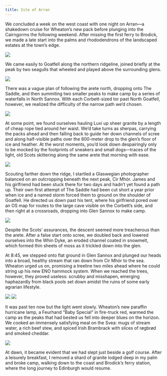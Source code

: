 ```yaml
---
title: Isle of Arran
---
```

We concluded a week on the west coast with one night on Arran—a shakedown cruise for Wheaton’s new pack before plunging into the Cairngorms the following weekend. After missing the first ferry to Brodick, we made a late start into the palms and rhododendrons of the landscaped estates at the town’s edge.

![](/posts/2021-05-15/arran1.JPG)

We came easily to Goatfell along the northern ridgeline, joined briefly at the peak by two seagulls that wheeled and played above the surrounding glens.

![](/posts/2021-05-15/arran2.JPG)

There was a vague plan of following the arete north, dropping onto The Saddle, and then summiting two smaller peaks to make camp by a series of waterfalls in North Sannox. With each Corbett-sized tor past North Goatfell, however, we realized the difficulty of the narrow path we’d chosen. 

![](/posts/2021-05-15/arran3.JPG)

At some point, we found ourselves hauling Luxi up sheer granite by a length of cheap rope tied around her waist. We’d take turns as sherpas, carrying the packs ahead and then falling back to guide her down channels of scree and along half-visible paths over the 800-meter drop to the glen’s floor of ice and heather. At the worst moments, you’d look down despairingly only to be mocked by the footprints of sneakers and small dogs—traces of the light, old Scots skittering along the same arete that morning with ease.

![](/posts/2021-05-15/arran4.JPG)

Scouting farther down the ridge, I startled a Glaswegian photographer balanced on an outcropping beneath the next peak, Cìr Mhòr. James and his girlfriend had been stuck there for two days and hadn’t yet found a path up. Their own first attempt of The Saddle had been cut short a year prior when ice and a named storm forced them to ground on the shoulder of Goatfell. He directed us down past his tent, where his girlfriend pored over an OS map for routes to the large cave visible on the Corbett’s side, and then right at a crossroads, dropping into Glen Sannox to make camp.

![](/posts/2021-05-15/arran5.JPG)

Despite the Scots’ assurances, the descent seemed more treacherous than the arete. After a false start onto scree, we doubled back and lowered ourselves into the Whin Dyke, an eroded channel coated in snowmelt, which formed thin sheets of moss as it trickled down into the glen.

At 8:45, we stepped onto flat ground in Glen Sannox and plunged our heads into a broad, healthy stream that ran down from Cìr Mhòr to the sea. Wheaton urged us on, promising a treeline two miles ahead where he could string up his new ENO hammock system. When we reached the trees, however, they proved useless: scrubby and misshapen, emerging haphazardly from black pools set down amidst the ruins of some early agrarian lifestyle.

![](/posts/2021-05-15/arran6.JPG)
![](/posts/2021-05-15/arran7.JPG)

It was past ten now but the light went slowly. Wheaton’s new paraffin hurricane lamp, a Feurhand “Baby Special” in fire-truck red, warmed the camp as the peaks that had bested us fell into deeper blues on the horizon. We cooked an immensely satisfying meal on the Svea: mugs of stream water, a rich beef stew, and spiced Irish Brambrack with slices of røgbrød and smoked cheddar.

![](/posts/2021-05-15/arran8.JPG)

At dawn, it became evident that we had slept just beside a golf course. After a leisurely breakfast, I removed a shard of granite lodged deep in my palm and broke camp, walking down to the coast and Brodick’s ferry station, where the long journey to Edinburgh would resume.
